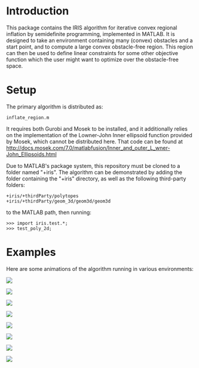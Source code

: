 Introduction
============

This package contains the IRIS algorithm for iterative convex regional
inflation by semidefinite programming, implemented in MATLAB. It is
designed to take an environment containing many (convex) obstacles and a
start point, and to compute a large convex obstacle-free region. This
region can then be used to define linear constraints for some other
objective function which the user might want to optimize over the
obstacle-free space. 

Setup
=====

The primary algorithm is distributed as:

	inflate_region.m


It requires both Gurobi and Mosek to be installed, and it additionally
relies on the implementation of the Lowner-John Inner ellipsoid function
provided by Mosek, which cannot be distributed here. That code can be
found at <http://docs.mosek.com/7.0/matlabfusion/Inner_and_outer_L_wner-John_Ellipsoids.html>

Due to MATLAB's package system, this repository must be cloned to a
folder named "+iris".  The algorithm can be demonstrated by adding the
folder containing the "+iris" directory, as well as the following
third-party folders:

	+iris/+thirdParty/polytopes
	+iris/+thirdParty/geom_3d/geom3d/geom3d

to the MATLAB path, then running:

	>>> import iris.test.*;
	>>> test_poly_2d;

Examples
========
Here are some animations of the algorithm running in various
environments:

![](rdeits.github.io/iris-distro/examples/poly_2d_N30/animation.gif)

![](rdeits.github.io/iris-distro/examples/poly_2d_N50/animation.gif)

![](rdeits.github.io/iris-distro/examples/poly_2d_N50_2/animation.gif)

![](rdeits.github.io/iris-distro/examples/poly_2d_N1000/animation.gif)

![](rdeits.github.io/iris-distro/examples/poly_3d/animation.gif)

![](rdeits.github.io/iris-distro/examples/poly_3d_2/animation.gif)

![](rdeits.github.io/iris-distro/examples/c_space_3d/animation.gif)

![](rdeits.github.io/iris-distro/examples/poly_4d/animation.gif)

